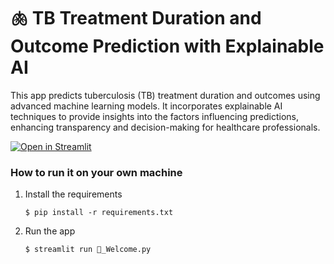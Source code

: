 # 🫁 TB Treatment Duration and Outcome Prediction with Explainable AI

This app predicts tuberculosis (TB) treatment duration and outcomes using advanced machine learning models. It incorporates explainable AI techniques to provide insights into the factors influencing predictions, enhancing transparency and decision-making for healthcare professionals.

[![Open in Streamlit](https://static.streamlit.io/badges/streamlit_badge_black_white.svg)](https://jinkhye-tb-treatment-predictor.streamlit.app/)

### How to run it on your own machine

1. Install the requirements

   ```
   $ pip install -r requirements.txt
   ```

2. Run the app

   ```
   $ streamlit run 👋_Welcome.py
   ```
